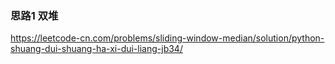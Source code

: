 ### 思路1 双堆

https://leetcode-cn.com/problems/sliding-window-median/solution/python-shuang-dui-shuang-ha-xi-dui-liang-jb34/


